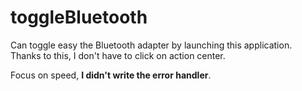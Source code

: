 # toggleBluetooth
Can toggle easy the Bluetooth adapter by launching this application.  
Thanks to this, I don't have to click on action center.  

Focus on speed, **I didn't write the error handler**.  